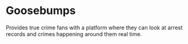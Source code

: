 # Goosebumps
Provides true crime fans with a platform where they can look at arrest records and crimes happening around them real time.
